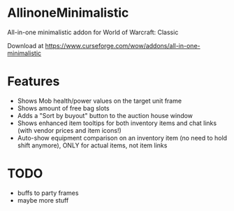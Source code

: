 # AllinoneMinimalistic
All-in-one minimalistic addon for World of Warcraft: Classic

Download at https://www.curseforge.com/wow/addons/all-in-one-minimalistic

# Features
- Shows Mob health/power values on the target unit frame
- Shows amount of free bag slots
- Adds a "Sort by buyout" button to the auction house window
- Shows enhanced item tooltips for both inventory items and chat links (with vendor prices and item icons!)
- Auto-show equipment comparison on an inventory item (no need to hold shift anymore), ONLY for actual items, not item links

# TODO
- buffs to party frames
- maybe more stuff
